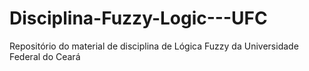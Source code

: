 # Disciplina-Fuzzy-Logic---UFC
Repositório do material de disciplina de Lógica Fuzzy da Universidade Federal do Ceará


